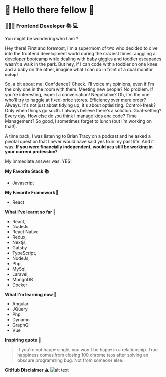 # 👋 Hello there fellow 🦄 

### 👩🏽‍💻 Frontend Developer 📚 💻
You might be wondering who I am ?

Hey there! First and foremost, I'm a supermom of two who decided to dive into the frontend development world during the craziest times. Juggling a developer bootcamp while dealing with baby giggles and toddler escapades wasn't a walk in the park. But hey, if I can code with a toddler on one knee and a baby on the other, imagine what I can do in front of a dual monitor setup!

So, a bit about me:
Confidence? Check. I'll voice my opinions, even if I'm the only one in the room with them.
Meeting new people? No problem. If you're interesting, expect a conversation!
Negotiation? Oh, I'm the one who'll try to haggle at fixed-price stores.
Efficiency over mere order? Always. It's not just about tidying up; it's about optimizing.
Control-freak? Only when things go south. I always believe there's a solution.
Goal-setting? Every day. How else do you think I manage kids and code?
Time Management? So good, I sometimes forget to lunch (but I’m working on that!).

A time back, I was listening to Brian Tracy on a podcast and he asked a pivotal question that I never would have said yes to in my past life.
And it was: **If you were financially independent, would you still be working in your current profession?**

My immediate answer was: YES!

**My Favorite Stack 📚**
* Javascript 

**My Favorite Framework 🧮**
* React
 

**What I've learnt so far 💭**

* React,
* NodeJs
* React Native
* Redux,
* Nextjs,
* Gatsby
* TypeScript,
* NodeJs,
* Php, 
* MySql,
* Laravel,
* MongoDB
* Docker

**What I'm learning now 🤔**
* Angular
* JQuery
* Php
* Dynamo
* GraphQl
* Vue

**Inspiring quote 🤪**

> If you're not happy single, you won't be happy in a relationship. True happiness comes from closing 100 chrome tabs after solving an obscure programming bug. Not from someone else.


**GitHub Disclaimer ⚠️**
![alt text](https://i.redd.it/jobapplicationtroubles-v0-bt2invmc5b8b1.jpg?s=0181b6dce9b977e0a348c8849d294fcc43501486 "Meme")


